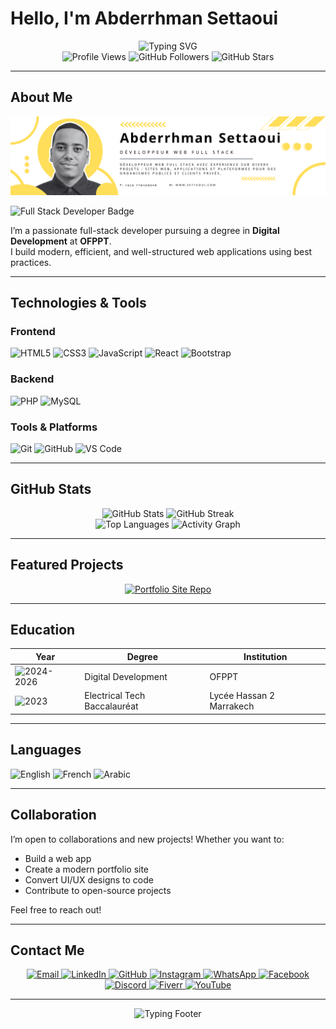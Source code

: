 # Hello, I'm Abderrhman Settaoui

<div align="center">
  <img src="https://readme-typing-svg.herokuapp.com?font=Fira+Code&weight=600&size=28&duration=3000&pause=1000&color=FFD700&center=true&vCenter=true&width=600&lines=Full-Stack+Developer;OFPPT+Student;Web+Developer;Always+Learning" alt="Typing SVG">
</div>


<div align="center">
  <img src="https://komarev.com/ghpvc/?username=abdarrhmanessetaoui&color=yellow&style=flat-square&label=Profile+Views" alt="Profile Views">
  <img src="https://img.shields.io/github/followers/abdarrhmanessetaoui?color=yellow&style=flat-square&logo=github&label=Followers" alt="GitHub Followers">
  <img src="https://img.shields.io/github/stars/abdarrhmanessetaoui?color=yellow&style=flat-square&logo=github&label=Stars" alt="GitHub Stars">
</div>

---

## About Me

<p align="center">
  <img src="banner.png" alt="Banner Abderrhman Settaoui" style="width:100%; max-height:300px; object-fit:cover;">
</p>

<p>
  <img src="https://img.shields.io/badge/📌_FULL_STACK-DEVELOPER-FFD700?style=for-the-badge&labelColor=000000" alt="Full Stack Developer Badge" />
</p>

I’m a passionate full-stack developer pursuing a degree in **Digital Development** at **OFPPT**.  
I build modern, efficient, and well-structured web applications using best practices.

---

## Technologies & Tools

### Frontend

<p>
  <img src="https://img.shields.io/badge/HTML5-E34F26?style=for-the-badge&logo=html5&logoColor=white" alt="HTML5">
  <img src="https://img.shields.io/badge/CSS3-1572B6?style=for-the-badge&logo=css3&logoColor=white" alt="CSS3">
  <img src="https://img.shields.io/badge/JavaScript-F7DF1E?style=for-the-badge&logo=javascript&logoColor=black" alt="JavaScript">
  <img src="https://img.shields.io/badge/React-20232A?style=for-the-badge&logo=react&logoColor=61DAFB" alt="React">
  <img src="https://img.shields.io/badge/Bootstrap-563D7C?style=for-the-badge&logo=bootstrap&logoColor=white" alt="Bootstrap">
</p>

### Backend

<p>
  <img src="https://img.shields.io/badge/PHP-777BB4?style=for-the-badge&logo=php&logoColor=white" alt="PHP">
  <img src="https://img.shields.io/badge/MySQL-00000F?style=for-the-badge&logo=mysql&logoColor=white" alt="MySQL">
</p>

### Tools & Platforms

<p>
  <img src="https://img.shields.io/badge/Git-F05032?style=for-the-badge&logo=git&logoColor=white" alt="Git">
  <img src="https://img.shields.io/badge/GitHub-100000?style=for-the-badge&logo=github&logoColor=white" alt="GitHub">
  <img src="https://img.shields.io/badge/Visual_Studio_Code-0078D4?style=for-the-badge&logo=visual-studio-code&logoColor=white" alt="VS Code">
</p>

---

## GitHub Stats

<div align="center">
  <img src="https://github-readme-stats.vercel.app/api?username=abdarrhmanessetaoui&show_icons=true&theme=radical&hide_border=true&bg_color=0D1117&title_color=FFD700&icon_color=FFD700&text_color=FFFFFF" width="48%" alt="GitHub Stats">
  <img src="https://github-readme-streak-stats.herokuapp.com/?user=abdarrhmanessetaoui&theme=radical&hide_border=true&background=0D1117&ring=FFD700&fire=FFD700&currStreakLabel=FFD700&stroke=FFFFFF" width="48%" alt="GitHub Streak">
</div>

<div align="center">
  <img src="https://github-readme-stats.vercel.app/api/top-langs/?username=abdarrhmanessetaoui&layout=compact&theme=radical&hide_border=true&bg_color=0D1117&title_color=FFD700&text_color=FFFFFF" width="48%" alt="Top Languages">
  <img src="https://github-readme-activity-graph.vercel.app/graph?username=abdarrhmanessetaoui&theme=radical&hide_border=true&bg_color=0D1117&color=FFD700&line=FFD700&point=FFFFFF" width="48%" alt="Activity Graph">
</div>

---

## Featured Projects

<div align="center">
  <a href="https://github.com/abdarrhmanessetaoui/portfolio-site" target="_blank" rel="noopener noreferrer">
    <img src="https://github-readme-stats.vercel.app/api/pin/?username=abdarrhmanessetaoui&repo=portfolio-site&theme=radical&title_color=FFD700&text_color=FFFFFF&bg_color=0D1117" alt="Portfolio Site Repo">
  </a>
</div>

---

## Education

| Year                         | Degree                  | Institution               |
|------------------------------|-------------------------|---------------------------|
| ![2024-2026](https://img.shields.io/badge/2024--2026-yellow?style=for-the-badge&logo=calendar&logoColor=white) | Digital Development       | OFPPT                     |
| ![2023](https://img.shields.io/badge/2023-yellow?style=for-the-badge&logo=calendar&logoColor=white) | Electrical Tech Baccalauréat | Lycée Hassan 2 Marrakech |

---

## Languages

<p>
  <img src="https://img.shields.io/badge/English-A2-yellow?style=for-the-badge&logo=googletranslate&logoColor=white" alt="English">
  <img src="https://img.shields.io/badge/French-B1-yellow?style=for-the-badge&logo=googletranslate&logoColor=white" alt="French">
  <img src="https://img.shields.io/badge/Arabic-Native-yellow?style=for-the-badge&logo=googletranslate&logoColor=white" alt="Arabic">
</p>

---

## Collaboration

I’m open to collaborations and new projects! Whether you want to:

- Build a web app  
- Create a modern portfolio site  
- Convert UI/UX designs to code  
- Contribute to open-source projects  

Feel free to reach out!

---

## Contact Me



<p align="center">
  <a href="mailto:settaoui.dev@gmail.com" title="Send me an email">
    <img src="https://img.shields.io/badge/Email-D14836?style=for-the-badge&logo=gmail&logoColor=white" alt="Email">
  </a>
  <a href="https://www.linkedin.com/in/abderrhman-settaoui-33569b305/" target="_blank" rel="noopener noreferrer" title="My LinkedIn Profile">
    <img src="https://img.shields.io/badge/LinkedIn-0077B5?style=for-the-badge&logo=linkedin&logoColor=white" alt="LinkedIn">
  </a>
  <a href="https://github.com/abdarrhmanessetaoui" target="_blank" rel="noopener noreferrer" title="My GitHub Profile">
    <img src="https://img.shields.io/badge/GitHub-100000?style=for-the-badge&logo=github&logoColor=white" alt="GitHub">
  </a>
  <a href="https://instagram.com/settaouitech" target="_blank" rel="noopener noreferrer" title="My Instagram Profile">
    <img src="https://img.shields.io/badge/Instagram-E4405F?style=for-the-badge&logo=instagram&logoColor=white" alt="Instagram">
  </a>
  <a href="https://wa.me/212776429048" target="_blank" rel="noopener noreferrer" title="Chat on WhatsApp">
    <img src="https://img.shields.io/badge/WhatsApp-25D366?style=for-the-badge&logo=whatsapp&logoColor=white" alt="WhatsApp">
  </a>
  <a href="https://www.facebook.com/profile.php?id=61550493181950" target="_blank" rel="noopener noreferrer" title="My Facebook Profile">
    <img src="https://img.shields.io/badge/Facebook-1877F2?style=for-the-badge&logo=facebook&logoColor=white" alt="Facebook">
  </a>
  <a href="https://discord.gg/hD2bncb2uM" target="_blank" rel="noopener noreferrer" title="My Discord Server">
    <img src="https://img.shields.io/badge/Discord-5865F2?style=for-the-badge&logo=discord&logoColor=white" alt="Discord">
  </a>
  <a href="https://www.fiverr.com/settaoui_dev?public_mode=true" target="_blank" rel="noopener noreferrer" title="My Fiverr Profile">
    <img src="https://img.shields.io/badge/Fiverr-1DBF73?style=for-the-badge&logo=fiverr&logoColor=white" alt="Fiverr">
  </a>
  <a href="https://www.youtube.com/@settaouitech" target="_blank" rel="noopener noreferrer" title="My YouTube Channel">
    <img src="https://img.shields.io/badge/YouTube-FF0000?style=for-the-badge&logo=youtube&logoColor=white" alt="YouTube">
  </a>
</p>







---

<div align="center">
  <img src="https://readme-typing-svg.herokuapp.com?font=Fira+Code&size=24&pause=1500&color=FFD700&center=true&width=450&lines=Join+me;Let's+create+together!" alt="Typing Footer" />
</div>


